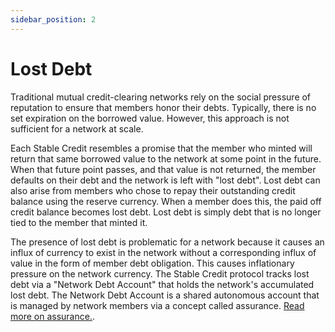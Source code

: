 ```yaml
---
sidebar_position: 2
---
```


# Lost Debt

Traditional mutual credit-clearing networks rely on the social pressure of reputation to ensure that members honor their debts. Typically, there is no set expiration on the borrowed value. However, this approach is not sufficient for a network at scale.

Each Stable Credit resembles a promise that the member who minted will return that same borrowed value to the network at some point in the future. When that future point passes, and that value is not returned, the member defaults on their debt and the network is left with "lost debt". Lost debt can also arise from members who chose to repay their outstanding credit balance using the reserve currency. When a member does this, the paid off credit balance becomes lost debt. Lost debt is simply debt that is no longer tied to the member that minted it.

The presence of lost debt is problematic for a network because it causes an influx of currency to exist in the network without a corresponding influx of value in the form of member debt obligation. This causes inflationary pressure on the network currency. The Stable Credit protocol tracks lost debt via a "Network Debt Account" that holds the network's accumulated lost debt. The Network Debt Account is a shared autonomous account that is managed by network members via a concept called assurance. [Read more on assurance.](/docs/overview/credit-assurance).
